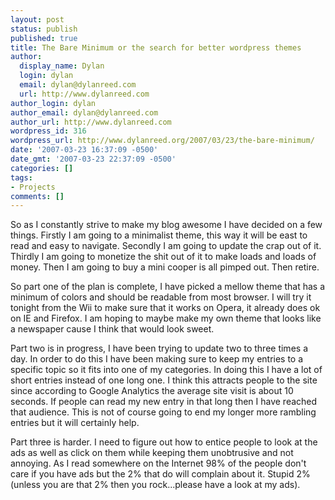 ```yaml
---
layout: post
status: publish
published: true
title: The Bare Minimum or the search for better wordpress themes
author:
  display_name: Dylan
  login: dylan
  email: dylan@dylanreed.com
  url: http://www.dylanreed.com
author_login: dylan
author_email: dylan@dylanreed.com
author_url: http://www.dylanreed.com
wordpress_id: 316
wordpress_url: http://www.dylanreed.org/2007/03/23/the-bare-minimum/
date: '2007-03-23 16:37:09 -0500'
date_gmt: '2007-03-23 22:37:09 -0500'
categories: []
tags:
- Projects
comments: []
---
```

<p>So as I constantly strive to make my blog awesome I have decided on a few things. Firstly I am going to a minimalist theme, this way it will be east to read and easy to navigate. Secondly I am going to update the crap out of it. Thirdly I am going to monetize the shit out of it to make loads and loads of money. Then I am going to buy a mini cooper is all pimped out. Then retire.</p>
<p>So part one of the plan is complete, I have picked a mellow theme that has a minimum of colors and should be readable from most browser. I will try it tonight from the Wii to make sure that it works on Opera, it already does ok on IE and Firefox. I am hoping to maybe make my own theme that looks like a newspaper cause I think that would look sweet.</p>
<p>Part two is in progress, I have been trying to update two to three times a day. In order to do this I have been making sure to keep my entries to a specific topic so it fits into one of my categories. In doing this I have a lot of short entries instead of one long one. I think this attracts people to the site since according to Google Analytics the average site visit is about 10 seconds. If people can read my new entry in that long then I have reached that audience. This is not of course going to end my longer more rambling entries but it will certainly help.</p>
<p>Part three is harder. I need to figure out how to entice people to look at the ads as well as click on them while keeping them unobtrusive and not annoying. As I read somewhere on the Internet 98% of the people don't care if you have ads but the 2% that do will complain about it. Stupid 2%(unless you are that 2% then you rock...please have a look at my ads).</p>
